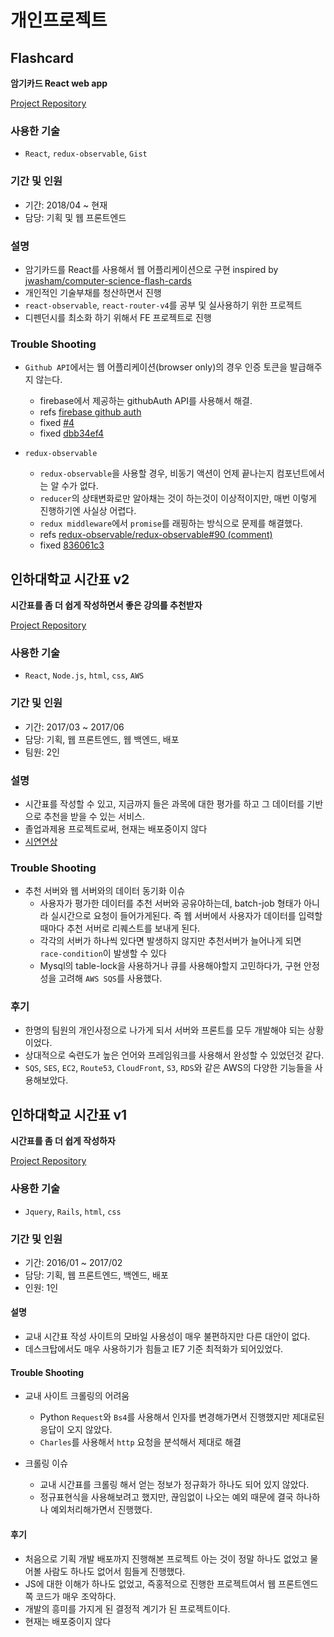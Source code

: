# 개인프로젝트

## Flashcard

**암기카드 React web app**

[Project Repository](https://github.com/cannalee90/flash-card)

### 사용한 기술

- `React`, `redux-observable`, `Gist`

### 기간 및 인원

- 기간: 2018/04 ~ 현재
- 담당: 기획 및 웹 프론트엔드

### 설명
- 암기카드를 React를 사용해서 웹 어플리케이션으로 구현 inspired by [jwasham/computer-science-flash-cards](https://github.com/jwasham/computer-science-flash-cards)
- 개인적인 기술부채를 청산하면서 진행
- `react-observable`, `react-router-v4`를 공부 및 실사용하기 위한 프로젝트
- 디펜던시를 최소화 하기 위해서 FE 프로젝트로 진행

### Trouble Shooting
- `Github API`에서는 웹 어플리케이션(browser only)의 경우 인증 토큰을 발급해주지 않는다.
  - firebase에서 제공하는 githubAuth API를 사용해서 해결.
  - refs [firebase github auth](https://firebase.google.com/docs/auth/web/github-auth)
  - fixed [#4](https://github.com/cannalee90/flash-card/pull/4)
  - fixed [dbb34ef4](https://github.com/cannalee90/flash-card/commit/dbb34ef4af2cb3bf2379c956dccff382db2a07f6)

- `redux-observable`
  - `redux-observable`을 사용할 경우, 비동기 액션이 언제 끝나는지 컴포넌트에서는 알 수가 없다.
  - `reducer`의 상태변화로만 알아채는 것이 하는것이 이상적이지만, 매번 이렇게 진행하기엔 사실상 어렵다.
  - `redux middleware`에서 `promise`를 래핑하는 방식으로 문제를 해결했다.
  - refs [redux-observable/redux-observable#90 (comment)](https://github.com/redux-observable/redux-observable/issues/90#issuecomment-237331721)
  - fixed [836061c3](https://github.com/cannalee90/flash-card/commit/836061c3fbb7b10310a78d183771a4c482e41825)

## 인하대학교 시간표 v2

**시간표를 좀 더 쉽게 작성하면서 좋은 강의를 추천받자**

[Project Repository](https://github.com/cannalee90/inhatime)

### 사용한 기술

- `React`, `Node.js`, `html`, `css`, `AWS`

### 기간 및 인원

- 기간: 2017/03 ~ 2017/06
- 담당: 기획, 웹 프론트엔드, 웹 백엔드, 배포
- 팀원: 2인

### 설명

- 시간표를 작성할 수 있고, 지금까지 들은 과목에 대한 평가를 하고 그 데이터를 기반으로 추천을 받을 수 있는 서비스.
- 졸업과제용 프로젝트로써, 현재는 배포중이지 않다
- [시연연상](https://www.youtube.com/watch?v=NfAYpNKgrYk&feature=youtu.be)

### Trouble Shooting

- 추천 서버와 웹 서버와의 데이터 동기화 이슈
  - 사용자가 평가한 데이터를 추천 서버와 공유야하는데, batch-job 형태가 아니라 실시간으로 요청이 들어가게된다. 즉 웹 서버에서 사용자가 데이터를 입력할때마다 추천 서버로 리퀘스트를 보내게 된다.
  - 각각의 서버가 하나씩 있다면 발생하지 않지만 추천서버가 늘어나게 되면 `race-condition`이 발생할 수 있다
  - Mysql의 table-lock을 사용하거나 큐를 사용해야할지 고민하다가, 구현 안정성을 고려해 `AWS SQS`를 사용했다.

### 후기

- 한명의 팀원의 개인사정으로 나가게 되서 서버와 프론트를 모두 개발해야 되는 상황이었다.
- 상대적으로 숙련도가 높은 언어와 프레임워크를 사용해서 완성할 수 있었던것 같다.
- `SQS`, `SES`, `EC2`, `Route53`, `CloudFront`, `S3`, `RDS`와 같은 AWS의 다양한 기능들을 사용해보았다.


## 인하대학교 시간표 v1

**시간표를 좀 더 쉽게 작성하자**

[Project Repository](https://github.com/cannalee90/inha-schedule)

### 사용한 기술

- `Jquery`, `Rails`, `html`, `css`

### 기간 및 인원 

- 기간: 2016/01 ~ 2017/02
- 담당: 기획, 웹 프론트엔드, 백엔드, 배포
- 인원: 1인

#### 설명
  - 교내 시간표 작성 사이트의 모바일 사용성이 매우 불편하지만 다른 대안이 없다.
  - 데스크탑에서도 매우 사용하기가 힘들고 IE7 기준 최적화가 되어있었다.

#### Trouble Shooting
  - 교내 사이트 크롤링의 어려움
    - Python `Request`와 `Bs4`를 사용해서 인자를 변경해가면서  진행했지만 제대로된 응답이 오지 않았다.
    - `Charles`를 사용해서 `http` 요청을 분석해서 제대로 해결

  - 크롤링 이슈
    - 교내 시간표를 크롤링 해서 얻는 정보가 정규화가 하나도 되어 있지 않았다.
    - 정규표현식을 사용해보려고 했지만, 끊임없이 나오는 예외 때문에 결국 하나하나 예외처리해가면서 진행했다.
  
#### 후기
  - 처음으로 기획 개발 배포까지 진행해본 프로젝트 아는 것이 정말 하나도 없었고 물어볼 사람도 하나도 없어서 힘들게 진행했다.
  - JS에 대한 이해가 하나도 없었고, 즉홍적으로 진행한 프로젝트여서 웹 프론트엔드쪽 코드가 매우 조악하다.
  - 개발의 흥미를 가지게 된 결정적 계기가 된 프로젝트이다.
  - 현재는 배포중이지 않다
